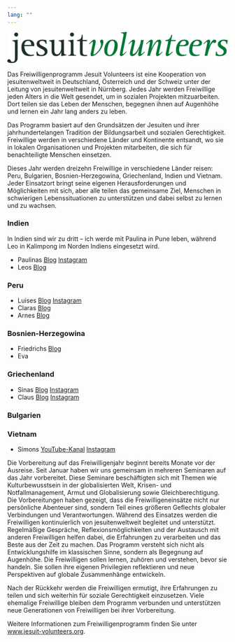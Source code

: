 ```yaml
---
lang: ""
---
```

![](../posts/_images/jvlogo.png)

Das Freiwilligenprogramm Jesuit Volunteers ist eine Kooperation von jesuitenweltweit in Deutschland, Österreich und der Schweiz unter der Leitung von jesuitenweltweit in Nürnberg. Jedes Jahr werden Freiwillige jeden Alters in die Welt gesendet, um in sozialen Projekten mitzuarbeiten. Dort teilen sie das Leben der Menschen, begegnen ihnen auf Augenhöhe und lernen ein Jahr lang anders zu leben.

Das Programm basiert auf den Grundsätzen der Jesuiten und ihrer jahrhundertelangen Tradition der Bildungsarbeit und sozialen Gerechtigkeit. Freiwillige werden in verschiedene Länder und Kontinente entsandt, wo sie in lokalen Organisationen und Projekten mitarbeiten, die sich für benachteiligte Menschen einsetzen.

Dieses Jahr werden dreizehn Freiwillige in verschiedene Länder reisen: Peru, Bulgarien, Bosnien-Herzegowina, Griechenland, Indien und Vietnam. Jeder Einsatzort bringt seine eigenen Herausforderungen und Möglichkeiten mit sich, aber alle teilen das gemeinsame Ziel, Menschen in schwierigen Lebenssituationen zu unterstützen und dabei selbst zu lernen und zu wachsen.

### Indien
In Indien sind wir zu dritt – ich werde mit Paulina in Pune leben, während Leo in Kalimpong im Norden Indiens eingesetzt wird.

- Paulinas [Blog](https://paulinainpune.wordpress.com/) [Instagram](https://www.instagram.com/sommernachtsbluetenregentraum/)
- Leos [Blog](http://leoinindien2526.wordpress.com)

### Peru

- Luises [Blog](https://luiseinperu.blogspot.com/) [Instagram](https://www.instagram.com/luiseinperu/)
- Claras [Blog](https://clarainpiura.my.canva.site/)
- Arnes [Blog](https://arnekretzschmar.wixsite.com/my-site-2)

### Bosnien-Herzegowina

- Friedrichs [Blog](https://friedrichinbosnien.wordpress.com/)
- Eva

### Griechenland

- Sinas [Blog](https://sinaathenblog.wordpress.com/) [Instagram](https://www.instagram.com/jv.in.athens/)
- Claus [Blog](https://clausinathen.wordpress.com/) [Instagram](https://www.instagram.com/jv.in.athens/)

### Bulgarien

### Vietnam

- Simons [YouTube-Kanal](https://www.youtube.com/@xXLord_SonimenXx) [Instagram](https://www.instagram.com/xxlord_sonimenxx/)

Die Vorbereitung auf das Freiwilligenjahr beginnt bereits Monate vor der Ausreise. Seit Januar haben wir uns gemeinsam in mehreren Seminaren auf das Jahr vorbereitet. Diese Seminare beschäftigten sich mit Themen wie Kulturbewusstsein in der globalisierten Welt, Krisen- und Notfallmanagement, Armut und Globalisierung sowie Gleichberechtigung. Die Vorbereitungen haben gezeigt, dass die Freiwilligeneinsätze nicht nur persönliche Abenteuer sind, sondern Teil eines größeren Geflechts globaler Verbindungen und Verantwortungen.
Während des Einsatzes werden die Freiwilligen kontinuierlich von jesuitenweltweit begleitet und unterstützt. Regelmäßige Gespräche, Reflexionsmöglichkeiten und der Austausch mit anderen Freiwilligen helfen dabei, die Erfahrungen zu verarbeiten und das Beste aus der Zeit zu machen.
Das Programm versteht sich nicht als Entwicklungshilfe im klassischen Sinne, sondern als Begegnung auf Augenhöhe. Die Freiwilligen sollen lernen, zuhören und verstehen, bevor sie handeln. Sie sollen ihre eigenen Privilegien reflektieren und neue Perspektiven auf globale Zusammenhänge entwickeln.

Nach der Rückkehr werden die Freiwilligen ermutigt, ihre Erfahrungen zu teilen und sich weiterhin für soziale Gerechtigkeit einzusetzen. Viele ehemalige Freiwillige bleiben dem Programm verbunden und unterstützen neue Generationen von Freiwilligen bei ihrer Vorbereitung.

Weitere Informationen zum Freiwilligenprogramm finden Sie unter www.jesuit-volunteers.org.